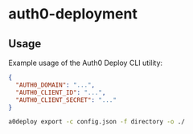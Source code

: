 # auth0-deployment

## Usage

Example usage of the Auth0 Deploy CLI utility:

```json
{
  "AUTH0_DOMAIN": "...",
  "AUTH0_CLIENT_ID": "...",
  "AUTH0_CLIENT_SECRET": "..."
}
```

```bash
a0deploy export -c config.json -f directory -o ./
```
